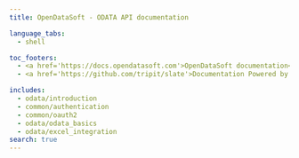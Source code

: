 ```yaml
---
title: OpenDataSoft - ODATA API documentation

language_tabs:
  - shell

toc_footers:
  - <a href='https://docs.opendatasoft.com'>OpenDataSoft documentation</a>
  - <a href='https://github.com/tripit/slate'>Documentation Powered by Slate</a>

includes:
  - odata/introduction
  - common/authentication
  - common/oauth2
  - odata/odata_basics
  - odata/excel_integration
search: true
---
```

